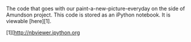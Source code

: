 The code that goes with our paint-a-new-picture-everyday on the side of Amundson
project. This code is stored as an iPython notebook. It is viewable [here][1].

[1][http://nbviewer.ipython.org
